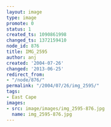 ```yaml
---
layout: image
type: image
promote: 0
status: 1
created_ts: 1090861998
changed_ts: 1372159410
node_id: 876
title: IMG_2595
author: anj
created: '2004-07-26'
changed: '2013-06-25'
redirect_from:
- "/node/876/"
permalink: "/2004/07/26/img_2595/"
tags:
- East Cape
images:
- src: image/images/img_2595-876.jpg
  name: img_2595-876.jpg
---
```


